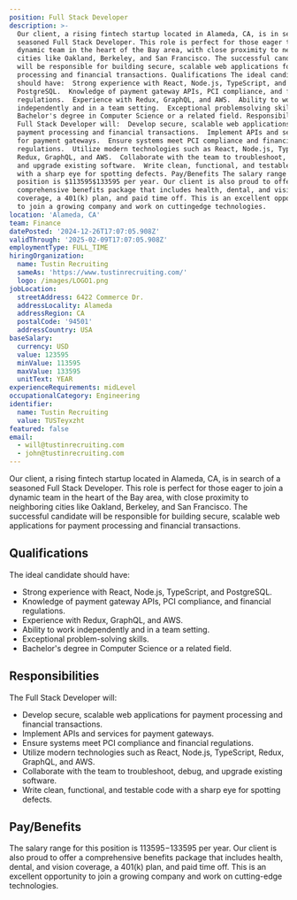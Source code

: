 ```yaml
---
position: Full Stack Developer
description: >-
  Our client, a rising fintech startup located in Alameda, CA, is in search of a
  seasoned Full Stack Developer. This role is perfect for those eager to join a
  dynamic team in the heart of the Bay area, with close proximity to neighboring
  cities like Oakland, Berkeley, and San Francisco. The successful candidate
  will be responsible for building secure, scalable web applications for payment
  processing and financial transactions. Qualifications The ideal candidate
  should have:  Strong experience with React, Node.js, TypeScript, and
  PostgreSQL.  Knowledge of payment gateway APIs, PCI compliance, and financial
  regulations.  Experience with Redux, GraphQL, and AWS.  Ability to work
  independently and in a team setting.  Exceptional problemsolving skills. 
  Bachelor's degree in Computer Science or a related field. Responsibilities The
  Full Stack Developer will:  Develop secure, scalable web applications for
  payment processing and financial transactions.  Implement APIs and services
  for payment gateways.  Ensure systems meet PCI compliance and financial
  regulations.  Utilize modern technologies such as React, Node.js, TypeScript,
  Redux, GraphQL, and AWS.  Collaborate with the team to troubleshoot, debug,
  and upgrade existing software.  Write clean, functional, and testable code
  with a sharp eye for spotting defects. Pay/Benefits The salary range for this
  position is $113595$133595 per year. Our client is also proud to offer a
  comprehensive benefits package that includes health, dental, and vision
  coverage, a 401(k) plan, and paid time off. This is an excellent opportunity
  to join a growing company and work on cuttingedge technologies.
location: 'Alameda, CA'
team: Finance
datePosted: '2024-12-26T17:07:05.908Z'
validThrough: '2025-02-09T17:07:05.908Z'
employmentType: FULL_TIME
hiringOrganization:
  name: Tustin Recruiting
  sameAs: 'https://www.tustinrecruiting.com/'
  logo: /images/LOGO1.png
jobLocation:
  streetAddress: 6422 Commerce Dr.
  addressLocality: Alameda
  addressRegion: CA
  postalCode: '94501'
  addressCountry: USA
baseSalary:
  currency: USD
  value: 123595
  minValue: 113595
  maxValue: 133595
  unitText: YEAR
experienceRequirements: midLevel
occupationalCategory: Engineering
identifier:
  name: Tustin Recruiting
  value: TUSTeyxzht
featured: false
email:
  - will@tustinrecruiting.com
  - john@tustinrecruiting.com
---
```




Our client, a rising fintech startup located in Alameda, CA, is in search of a seasoned Full Stack Developer. This role is perfect for those eager to join a dynamic team in the heart of the Bay area, with close proximity to neighboring cities like Oakland, Berkeley, and San Francisco. The successful candidate will be responsible for building secure, scalable web applications for payment processing and financial transactions.

## Qualifications

The ideal candidate should have:

- Strong experience with React, Node.js, TypeScript, and PostgreSQL.
- Knowledge of payment gateway APIs, PCI compliance, and financial regulations.
- Experience with Redux, GraphQL, and AWS.
- Ability to work independently and in a team setting.
- Exceptional problem-solving skills.
- Bachelor's degree in Computer Science or a related field.

## Responsibilities

The Full Stack Developer will:

- Develop secure, scalable web applications for payment processing and financial transactions.
- Implement APIs and services for payment gateways.
- Ensure systems meet PCI compliance and financial regulations.
- Utilize modern technologies such as React, Node.js, TypeScript, Redux, GraphQL, and AWS.
- Collaborate with the team to troubleshoot, debug, and upgrade existing software.
- Write clean, functional, and testable code with a sharp eye for spotting defects.

## Pay/Benefits

The salary range for this position is $113595-$133595 per year. Our client is also proud to offer a comprehensive benefits package that includes health, dental, and vision coverage, a 401(k) plan, and paid time off. This is an excellent opportunity to join a growing company and work on cutting-edge technologies.
